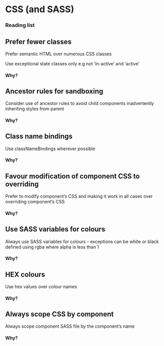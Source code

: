 # CSS (and SASS)

### Reading list

## Prefer fewer classes

Prefer semantic HTML over numerous CSS classes

Use exceptional state classes only e.g not ‘in-active’ and ‘active'

#### Why?

## Ancestor rules for sandboxing

Consider use of ancestor rules to avoid child components inadvertently inheriting styles from parent

#### Why?


## Class name bindings

Use classNameBindings wherever possible

#### Why?

## Favour modification of component CSS to overriding

Prefer to modify component’s CSS and making it work in all cases over overriding component’s CSS

#### Why?

## Use SASS variables for colours

Always use SASS variables for colours - exceptions can be white or black defined using rgba where alpha is less than 1

#### Why?

## HEX colours

Use hex values over colour names

#### Why?

## Always scope CSS by component

Always scope component SASS file by the component’s name

#### Why?